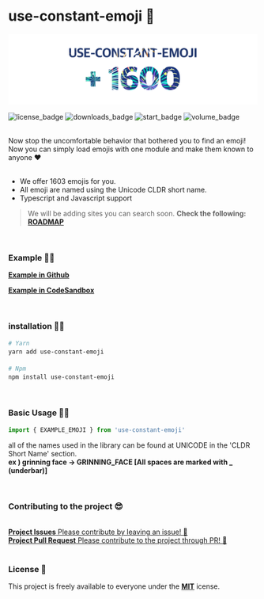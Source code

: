 # **use-constant-emoji 👻**

<img src="./screenshot/README_BANNER.png">

![license_badge](https://img.shields.io/npm/l/use-constant-emoji?style=flat-square)
![downloads_badge](https://img.shields.io/npm/dm/use-constant-emoji?style=flat-square)
![start_badge](https://img.shields.io/github/stars/0xbono/use-constant-emoji?style=flat-square)
![volume_badge](https://img.shields.io/bundlephobia/min/use-constant-emoji?style=flat-square)

<br>
Now stop the uncomfortable behavior that bothered you to find an emoji!  
<br>
Now you can simply load emojis with one module and make them known to anyone ❤️
<br>
<br>

- We offer 1603 emojis for you.
- All emoji are named using the Unicode CLDR short name.
- Typescript and Javascript support


> We will be adding sites you can search soon. **Check the following:** [**ROADMAP**](https://github.com/0xBono/use-constant-emoji/issues/1)
<br>

### Example 🧑‍🏫
[**Example in Github**](https://github.com/0xBono/use-constant-emoji/tree/master/example)

[**Example in CodeSandbox**](https://codesandbox.io/s/use-constant-emoji-example-e28n0)

<br>

### installation 🧑‍🔧

```bash
# Yarn
yarn add use-constant-emoji

# Npm
npm install use-constant-emoji
```
<br>

### Basic Usage 🧑‍💻

```javascript
import { EXAMPLE_EMOJI } from 'use-constant-emoji'
```

all of the names used in the library can be found at UNICODE in the 'CLDR Short Name' section.  
**ex ) grinning face → GRINNING_FACE [All spaces are marked with _ (underbar)]**

<br>

### Contributing to the project 😎
<br>
  <a class="link-item" href="https://github.com/0xBono/use-constant-emoji/issues" target="_blank">
    <span>
      <strong>Project Issues</strong>
      Please contribute by leaving an issue! 🎈
    </span>
  </a>
  <br>
    <a class="link-item" href="https://github.com/0xBono/use-constant-emoji/pulls" target="_blank">
    <span>
      <strong>Project Pull Request</strong>
      Please contribute to the project through PR! 📨
    </span>
    <br>
  </a>

  <br>

### License 📒

This project is freely available to everyone under the [**MIT**](https://github.com/0xBono/use-constant-emoji/blob/master/LICENSE) icense.

